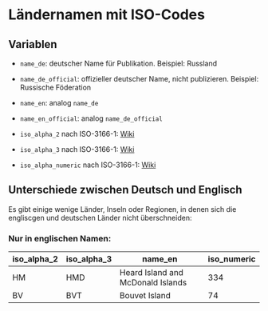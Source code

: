 # Ländernamen mit ISO-Codes

## Variablen

- ``name_de``: deutscher Name für Publikation. Beispiel: Russland
  
- ``name_de_official``: offizieller deutscher Name, nicht publizieren. Beispiel: Russische Föderation
  
- ``name_en``: analog ``name_de``

- ``name_en_official``: analog ``name_de_official``

- `iso_alpha_2` nach ISO-3166-1: [Wiki](https://de.wikipedia.org/wiki/ISO-3166-1-Kodierliste)

- `iso_alpha_3` nach ISO-3166-1: [Wiki](https://de.wikipedia.org/wiki/ISO-3166-1-Kodierliste)

- `iso_alpha_numeric` nach ISO-3166-1: [Wiki](https://de.wikipedia.org/wiki/ISO-3166-1-Kodierliste)


## Unterschiede zwischen Deutsch und Englisch

Es gibt einige wenige Länder, Inseln oder Regionen, in denen sich die engliscgen und deutschen Länder nicht überschneiden:

### Nur in englischen Namen:

| iso_alpha_2 | iso_alpha_3 | name_en                           | iso_numeric | 
|-------------|-------------|-----------------------------------|-------------| 
| HM          | HMD         | Heard Island and McDonald Islands | 334         | 
| BV          | BVT         | Bouvet Island                     | 74          | 

